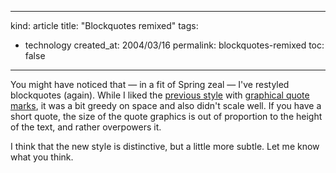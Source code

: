 -----
kind: article
title: "Blockquotes remixed"
tags:
- technology
created_at: 2004/03/16
permalink: blockquotes-remixed
toc: false
-----

<p>You might have noticed that &mdash; in a fit of Spring zeal &mdash; I've restyled blockquotes (again). While I liked the <a href="http://www.rousette.org.uk/mt-static/blog/archives/000317.html" title="Fancy bloquotes">previous style</a> with <a href="http://simon.incutio.com/archive/2003/05/21/stylingBlockquotes" title="CSS bloquotes technique">graphical quote marks</a>, it was a bit greedy on space and also didn't scale well. If you have a short quote, the size of the quote graphics is out of proportion to the height of the text, and rather overpowers it.</p>

<p>I think that the new style is distinctive, but a little more subtle. Let me know what you think.</p>



